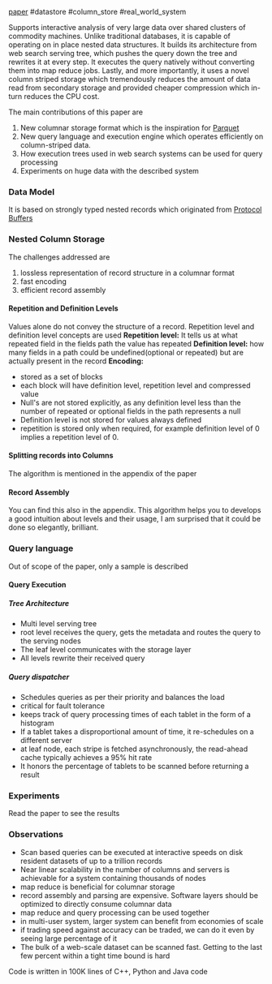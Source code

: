 [paper](http://static.googleusercontent.com/media/research.google.com/en//pubs/archive/36632.pdf) #datastore #column_store #real_world_system 

Supports interactive analysis of very large data over shared clusters of commodity machines. Unlike traditional databases, it is capable of operating on in place nested data structures. It builds its architecture from web search serving tree, which pushes the query down the tree and rewrites it at every step. It executes the query natively without converting them into map reduce jobs. Lastly, and more importantly, it uses a novel column striped storage which tremendously reduces the amount of data read from secondary storage and provided cheaper compression which in-turn reduces the CPU cost.

The main contributions of this paper are
1. New columnar storage format which is the inspiration for [Parquet]([[http://parquet.apache.org/)
2. New query language and execution engine which operates efficiently on column-striped data.
3. How execution trees used in web search systems can be used for query processing
4. Experiments on huge data with the described system

### Data Model
It is based on strongly typed nested records which originated from [Protocol Buffers](https://developers.google.com/protocol-buffers)

### Nested Column Storage
The challenges addressed are 
1. lossless representation of record structure in a columnar format
2. fast encoding
3. efficient record assembly

#### Repetition and Definition Levels
Values alone do not convey the structure of a record. Repetition level and definition level concepts are used
**Repetition level:** It tells us at what repeated field in the fields path the value has repeated
**Definition level:** how many fields in a path could be undefined(optional or repeated) but are actually present in the record
**Encoding:**
  - stored as a set of blocks
  - each block will have definition level, repetition level and compressed value
  - Null's are not stored explicitly, as any definition level less than the number of repeated or optional fields in the path represents a null
  - Definition level is not stored for values always defined
  - repetition is stored only when required, for example definition level of 0 implies a repetition level of 0.

#### Splitting records into Columns
The algorithm is mentioned in the appendix of the paper

#### Record Assembly 
You can find this also in the appendix. This algorithm helps you to develops a good intuition about levels and their usage, I am surprised that it could be done so elegantly, brilliant.

### Query language
Out of scope of the paper, only a sample is described

#### Query Execution
##### Tree Architecture
- Multi level serving tree
- root level receives the query, gets the metadata and routes the query to the serving nodes
- The leaf level communicates with the storage layer
- All levels rewrite their received query

##### Query dispatcher
- Schedules queries as per their priority and balances the load
- critical for fault tolerance
- keeps track of query processing times of each tablet in the form of a histogram
- If a tablet takes a disproportional amount of time, it re-schedules on a different server
- at leaf node, each stripe is fetched asynchronously, the read-ahead cache typically achieves a 95% hit rate
- It honors the percentage of tablets to be scanned before returning a result

### Experiments
Read the paper to see the results

### Observations
- Scan based queries can be executed at interactive speeds on disk resident datasets of up to a trillion records
- Near linear scalability in the number of columns and servers is achievable for a system containing thousands of nodes
- map reduce is beneficial for columnar storage
- record assembly and parsing are expensive. Software layers should be optimized to directly consume columnar data
- map reduce and query processing can be used together
- in multi-user system, larger system can benefit from economies of scale
- if trading speed against accuracy can be traded, we can do it even by seeing large percentage of it
- The bulk of a web-scale dataset can be scanned fast. Getting to the last few percent within a tight time bound is hard

Code is written in 100K lines of C++, Python and Java code

